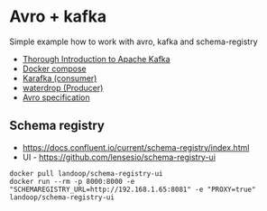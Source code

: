 # Avro + kafka

Simple example how to work with avro, kafka and schema-registry

* [Thorough Introduction to Apache Kafka](https://hackernoon.com/thorough-introduction-to-apache-kafka-6fbf2989bbc1)
* [Docker compose](https://github.com/confluentinc/examples/blob/5.3.1-post/cp-all-in-one/docker-compose.yml)
* [Karafka (consumer)](https://github.com/karafka/karafka)
* [waterdrop (Producer)](https://github.com/karafka/waterdrop)
* [Avro specification](https://avro.apache.org/docs/current/spec.html)

## Schema registry

* https://docs.confluent.io/current/schema-registry/index.html
* UI - https://github.com/lensesio/schema-registry-ui

```
docker pull landoop/schema-registry-ui
docker run --rm -p 8000:8000 -e "SCHEMAREGISTRY_URL=http://192.168.1.65:8081" -e "PROXY=true" landoop/schema-registry-ui
```
